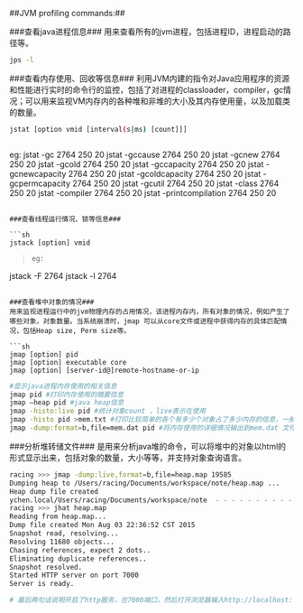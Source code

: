 ##JVM profiling commands:##

###查看java进程信息###
用来查看所有的jvm进程，包括进程ID，进程启动的路径等。

```sh
jps -l
```

###查看内存使用、回收等信息###
利用JVM内建的指令对Java应用程序的资源和性能进行实时的命令行的监控，包括了对进程的classloader，compiler，gc情况；可以用来监视VM内存内的各种堆和非堆的大小及其内存使用量，以及加载类的数量。

```sh
jstat [option vmid [interval(s|ms) [count]]]
```
> ```sh
eg:
jstat -gc 2764 250 20
jstat -gccause 2764 250 20
jstat -gcnew 2764 250 20
jstat -gcold 2764 250 20
jstat -gccapacity 2764 250 20
jstat -gcnewcapacity 2764 250 20
jstat -gcoldcapacity 2764 250 20
jstat -gcpermcapacity 2764 250 20
jstat -gcutil 2764 250 20
jstat -class 2764 250 20
jstat -compiler 2764 250 20
jstat -printcompilation 2764 250 20
```

###查看线程运行情况、锁等信息###

```sh
jstack [option] vmid
```
> ```sh
> eg:
jstack -F 2764
jstack -l 2764
```

###查看堆中对象的情况###
用来监视进程运行中的jvm物理内存的占用情况，该进程内存内，所有对象的情况，例如产生了哪些对象，对象数量。当系统崩溃时，jmap 可以从core文件或进程中获得内存的具体匹配情况，包括Heap size, Perm size等。

```sh
jmap [option] pid
jmap [option] executable core
jmap [option] [server-id@]remote-hostname-or-ip
```

```sh
#显示java进程内存使用的相关信息 
jmap pid #打印内存使用的摘要信息 
jmap –heap pid #java heap信息 
jmap -histo:live pid #统计对象count ，live表示在使用 
jmap -histo pid >mem.txt #打印比较简单的各个有多少个对象占了多少内存的信息，一般重定向的文件 
jmap -dump:format=b,file=mem.dat pid #将内存使用的详细情况输出到mem.dat 文件 
```

###分析堆转储文件###
是用来分析java堆的命令，可以将堆中的对象以html的形式显示出来，包括对象的数量，大小等等，并支持对象查询语言。

```sh
racing >>> jmap -dump:live,format=b,file=heap.map 19585
Dumping heap to /Users/racing/Documents/workspace/note/heap.map ...
Heap dump file created
ychen.local/Users/racing/Documents/workspace/note  - - - - - - - - - - - - - - - - - 15-08-03 22:36
racing >>> jhat heap.map
Reading from heap.map...
Dump file created Mon Aug 03 22:36:52 CST 2015
Snapshot read, resolving...
Resolving 11680 objects...
Chasing references, expect 2 dots..
Eliminating duplicate references..
Snapshot resolved.
Started HTTP server on port 7000
Server is ready.

# 最后两句话说明开启了http服务，在7000端口，然后打开浏览器输入http://localhost:7000就能看到jhat结果
```